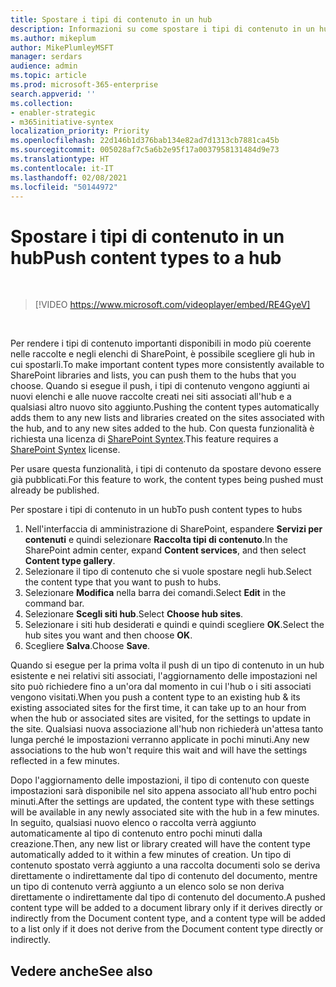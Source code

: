 ```yaml
---
title: Spostare i tipi di contenuto in un hub
description: Informazioni su come spostare i tipi di contenuto in un hub
ms.author: mikeplum
author: MikePlumleyMSFT
manager: serdars
audience: admin
ms.topic: article
ms.prod: microsoft-365-enterprise
search.appverid: ''
ms.collection:
- enabler-strategic
- m365initiative-syntex
localization_priority: Priority
ms.openlocfilehash: 22d146b1d376bab134e82ad7d1313cb7881ca45b
ms.sourcegitcommit: 005028af7c5a6b2e95f17a0037958131484d9e73
ms.translationtype: HT
ms.contentlocale: it-IT
ms.lasthandoff: 02/08/2021
ms.locfileid: "50144972"
---
```

# <a name="push-content-types-to-a-hub"></a><span data-ttu-id="50ff4-103">Spostare i tipi di contenuto in un hub</span><span class="sxs-lookup"><span data-stu-id="50ff4-103">Push content types to a hub</span></span>

</br>

> [!VIDEO https://www.microsoft.com/videoplayer/embed/RE4GyeV]  

</br>


<span data-ttu-id="50ff4-104">Per rendere i tipi di contenuto importanti disponibili in modo più coerente nelle raccolte e negli elenchi di SharePoint, è possibile scegliere gli hub in cui spostarli.</span><span class="sxs-lookup"><span data-stu-id="50ff4-104">To make important content types more consistently available to SharePoint libraries and lists, you can push them to the hubs that you choose.</span></span> <span data-ttu-id="50ff4-105">Quando si esegue il push, i tipi di contenuto vengono aggiunti ai nuovi elenchi e alle nuove raccolte creati nei siti associati all'hub e a qualsiasi altro nuovo sito aggiunto.</span><span class="sxs-lookup"><span data-stu-id="50ff4-105">Pushing the content types automatically adds them to any new lists and libraries created on the sites associated with the hub, and to any new sites added to the hub.</span></span> <span data-ttu-id="50ff4-106">Con questa funzionalità è richiesta una licenza di [SharePoint Syntex](index.md).</span><span class="sxs-lookup"><span data-stu-id="50ff4-106">This feature requires a [SharePoint Syntex](index.md) license.</span></span>

<span data-ttu-id="50ff4-107">Per usare questa funzionalità, i tipi di contenuto da spostare devono essere già pubblicati.</span><span class="sxs-lookup"><span data-stu-id="50ff4-107">For this feature to work, the content types being pushed must already be published.</span></span>

<span data-ttu-id="50ff4-108">Per spostare i tipi di contenuto in un hub</span><span class="sxs-lookup"><span data-stu-id="50ff4-108">To push content types to hubs</span></span>

1. <span data-ttu-id="50ff4-109">Nell'interfaccia di amministrazione di SharePoint, espandere **Servizi per contenuti** e quindi selezionare **Raccolta tipi di contenuto**.</span><span class="sxs-lookup"><span data-stu-id="50ff4-109">In the SharePoint admin center, expand **Content services**, and then select **Content type gallery**.</span></span>
2. <span data-ttu-id="50ff4-110">Selezionare il tipo di contenuto che si vuole spostare negli hub.</span><span class="sxs-lookup"><span data-stu-id="50ff4-110">Select the content type that you want to push to hubs.</span></span>
3. <span data-ttu-id="50ff4-111">Selezionare **Modifica** nella barra dei comandi.</span><span class="sxs-lookup"><span data-stu-id="50ff4-111">Select **Edit** in the command bar.</span></span>
4. <span data-ttu-id="50ff4-112">Selezionare **Scegli siti hub**.</span><span class="sxs-lookup"><span data-stu-id="50ff4-112">Select **Choose hub sites**.</span></span>
5. <span data-ttu-id="50ff4-113">Selezionare i siti hub desiderati e quindi e quindi scegliere **OK**.</span><span class="sxs-lookup"><span data-stu-id="50ff4-113">Select the hub sites you want and then choose **OK**.</span></span>
6. <span data-ttu-id="50ff4-114">Scegliere **Salva**.</span><span class="sxs-lookup"><span data-stu-id="50ff4-114">Choose **Save**.</span></span>

<span data-ttu-id="50ff4-115">Quando si esegue per la prima volta il push di un tipo di contenuto in un hub esistente e nei relativi siti associati, l'aggiornamento delle impostazioni nel sito può richiedere fino a un'ora dal momento in cui l'hub o i siti associati vengono visitati.</span><span class="sxs-lookup"><span data-stu-id="50ff4-115">When you push a content type to an existing hub & its existing associated sites for the first time, it can take up to an hour from when the hub or associated sites are visited, for the settings to update in the site.</span></span> <span data-ttu-id="50ff4-116">Qualsiasi nuova associazione all'hub non richiederà un'attesa tanto lunga perché le impostazioni verranno applicate in pochi minuti.</span><span class="sxs-lookup"><span data-stu-id="50ff4-116">Any new associations to the hub won't require this wait and will have the settings reflected in a few minutes.</span></span>

<span data-ttu-id="50ff4-117">Dopo l'aggiornamento delle impostazioni, il tipo di contenuto con queste impostazioni sarà disponibile nel sito appena associato all'hub entro pochi minuti.</span><span class="sxs-lookup"><span data-stu-id="50ff4-117">After the settings are updated, the content type with these settings will be available in any newly associated site with the hub in a few minutes.</span></span> <span data-ttu-id="50ff4-118">In seguito, qualsiasi nuovo elenco o raccolta verrà aggiunto automaticamente al tipo di contenuto entro pochi minuti dalla creazione.</span><span class="sxs-lookup"><span data-stu-id="50ff4-118">Then, any new list or library created will have the content type automatically added to it within a few minutes of creation.</span></span> <span data-ttu-id="50ff4-119">Un tipo di contenuto spostato verrà aggiunto a una raccolta documenti solo se deriva direttamente o indirettamente dal tipo di contenuto del documento, mentre un tipo di contenuto verrà aggiunto a un elenco solo se non deriva direttamente o indirettamente dal tipo di contenuto del documento.</span><span class="sxs-lookup"><span data-stu-id="50ff4-119">A pushed content type will be added to a document library only if it derives directly or indirectly from the Document content type, and a content type will be added to a list only if it does not derive from the Document content type directly or indirectly.</span></span>

## <a name="see-also"></a><span data-ttu-id="50ff4-120">Vedere anche</span><span class="sxs-lookup"><span data-stu-id="50ff4-120">See also</span></span>
